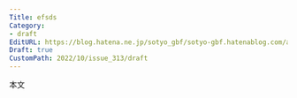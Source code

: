 ```yaml
---
Title: efsds
Category:
- draft
EditURL: https://blog.hatena.ne.jp/sotyo_gbf/sotyo-gbf.hatenablog.com/atom/entry/4207112889924326189
Draft: true
CustomPath: 2022/10/issue_313/draft
---
```


本文
